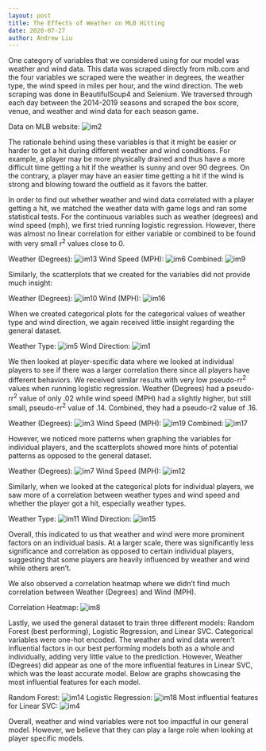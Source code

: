 ```yaml
---
layout: post
title: The Effects of Weather on MLB Hitting
date: 2020-07-27
author: Andrew Liu
---
```


One category of variables that we considered using for our model was weather and wind data.
This data was scraped directly from mlb.com and the four variables we scraped were the
weather in degrees, the weather type, the wind speed in miles per hour, and the wind direction.
The web scraping was done in BeautifulSoup4 and Selenium. We traversed through each day
between the 2014-2019 seasons and scraped the box score, venue, and weather and wind data
for each season game.

Data on MLB website:
![im2](./images/image2.png "im2")

The rationale behind using these variables is that it might be easier or harder to get a hit during
different weather and wind conditions. For example, a player may be more physically drained
and thus have a more difficult time getting a hit if the weather is sunny and over 90 degrees. On
the contrary, a player may have an easier time getting a hit if the wind is strong and blowing
toward the outfield as it favors the batter.

In order to find out whether weather and wind data correlated with a player getting a hit, we
matched the weather data with game logs and ran some statistical tests. For the continuous
variables such as weather (degrees) and wind speed (mph), we first tried running logistic
regression. However, there was almost no linear correlation for either variable or combined to
be found with very small r<sup>2</sup> values close to 0.

Weather (Degrees): 
![im13](./images/image13.png "im13")
Wind Speed (MPH):
![im6](./images/image6.png "im6")
Combined:
![im9](./images/image7.png "im9")

Similarly, the scatterplots that we created for the variables did not provide much insight:

Weather (Degrees):
![im10](./images/image10.png "im10")
Wind (MPH):
![im16](./images/image16.png "im16")

When we created categorical plots for the categorical values of weather type and wind direction, we again received little insight regarding the general dataset.

Weather Type:
![im5](./images/image5.png "im5")
Wind Direction:
![im1](./images/image1.png "im1")

We then looked at player-specific data where we looked at individual players to see if there was a larger correlation there since all players have different behaviors. We received similar results with very low pseudo-rr<sup>2</sup> values when running logistic regression. Weather (Degrees) had a pseudo-rr<sup>2</sup> value of only .02 while wind speed (MPH) had a slightly higher, but still small, pseudo-rr<sup>2</sup> value of .14. Combined, they had a pseudo-r2 value of .16.

Weather (Degrees):
![im3](./images/image3.png "im3")
Wind Speed (MPH):
![im19](./images/image19.png "im19")
Combined:
![im17](./images/image17.png "im17")

However, we noticed more patterns when graphing the variables for individual players, and the scatterplots showed more hints of potential patterns as opposed to the general dataset.

Weather (Degrees): 
![im7](./images/image7.png "im7")
Wind Speed (MPH):
![im12](./images/image12.png "im12")

Similarly, when we looked at the categorical plots for individual players, we saw more of a correlation between weather types and wind speed and whether the player got a hit, especially weather types. 

Weather Type:
![im11](./images/image11.png "im11")
Wind Direction:
![im15](./images/image15.png "im15")

Overall, this indicated to us that weather and wind were more prominent factors on an individual basis. At a larger scale, there was significantly less significance and correlation as opposed to certain individual players, suggesting that some players are heavily influenced by weather and wind while others aren’t.

We also observed a correlation heatmap where we didn’t find much correlation between Weather (Degrees) and Wind (MPH).

Correlation Heatmap:
![im8](./images/image8.png "im8")

Lastly, we used the general dataset to train three different models: Random Forest (best performing), Logistic Regression, and Linear SVC. Categorical variables were one-hot encoded. The weather and wind data weren’t influential factors in our best performing models both as a whole and individually, adding very little value to the prediction. However, Weather (Degrees) did appear as one of the more influential features in Linear SVC, which was the least accurate model. Below are graphs showcasing the most influential features for each model.

Random Forest:
![im14](./images/image14.png "im14")
Logistic Regression:
![im18](./images/image18.png "im18")
Most influential features for Linear SVC:
![im4](./images/image4.png "im4")

Overall, weather and wind variables were not too impactful in our general model. However, we believe that they can play a large role when looking at player specific models.


